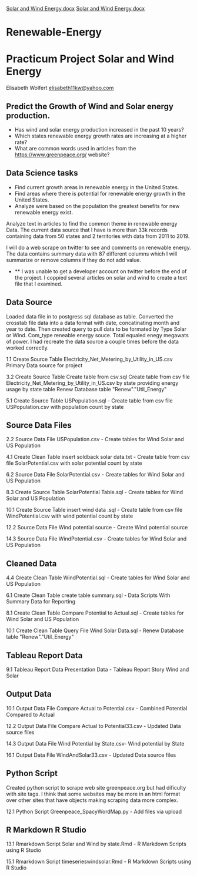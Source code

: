 [Solar and Wind Energy.docx](https://github.com/elisabeth11kw/Renewable-Energy/files/6102252/Solar.and.Wind.Energy.docx)
[Solar and Wind Energy.docx](https://github.com/elisabeth11kw/Renewable-Energy/files/6102252/Solar.and.Wind.Energy.docx)
# Renewable-Energy
# Practicum Project Solar and Wind Energy

Elisabeth Wolfert elisabeth11kw@yahoo.com

## Predict the Growth of Wind and Solar energy production.

*	Has wind and solar energy production increased in the past 10 years? 
* Which states renewable energy growth rates are increasing at a higher rate?
*	What are common words used in articles from the https://www.greenpeace.org/ website?

## Data Science tasks

*	Find current growth areas in renewable energy in the United States.
*	Find areas where there is potential for renewable energy growth in the United States.
* Analyze were based on the population the greatest benefits for new renewable energy exist.

Analyze text in articles to find the common theme in renewable energy Data.
The current data source that I have is more than 33k records containing data from 50 states and 2 territories with data from 2011 to 2019.  

I will do a web scrape on twitter to see and comments on renewable energy.  The data contains summary data with 87 different columns which I will summarize or remove columns if they do not add value.

* ** I was unable to get a developer account on twitter before the end of the project.  I coppied several articles on solar and wind to create a text file that I examined.

## Data Source

Loaded data file in to postgress sql database as table.  Converted the crosstab file data into a data format with date, concatinating month and year to date.  Then created query to pull data to be formated by Type Solar or Wind.  Com_type reneable energy souce.  Total equaled enegy megawats of power.  I had recreate the data source a couple times before the data worked correctly.

1.1	Create Source Table 	Electricity_Net_Metering_by_Utility_in_US.csv	Primary Data source for project

3.2	Create Source Table 	Create table from csv.sql	Create table from csv file Electricity_Net_Metering_by_Utility_in_US.csv by state providing energy usage by state table Renew Database table "Renew"."Util_Energy" 

5.1	Create Source Table 	USPopulation.sql	- Create table from csv file USPopulation.csv with population count by state

## Source Data Files

2.2	Source Data File	USPopulation.csv	- Create tables for Wind Solar and US Population

4.1	Create Clean Table	insert soldback solar data.txt	- Create table from csv file SolarPotential.csv with solar potential count by state

6.2	Source Data File	SolarPotential.csv	- Create tables for Wind Solar and US Population

8.3	Create Source Table 	SolarPotential Table.sql	- Create tables for Wind Solar and US Population

10.1	Create Source Table 	insert wind data .sql	- Create table from csv file WindPotential.csv with wind potential count by state

12.2	Source Data File	Wind potential source	- Create Wind potential source

14.3	Source Data File	WindPotential.csv	- Create tables for Wind Solar and US Population

## Cleaned Data

4.4	Create Clean Table	WindPotential.sql	- Create tables for Wind Solar and US Population

6.1	Create Clean Table	create table summary.sql	- Data Scripts With Summary Data for Reporting

8.1	Create Clean Table	Compare Potential to Actual.sql	- Create tables for Wind Solar and US Population

10.1	Create Clean Table	Query File Wind Solar Data.sql	- Renew Database table "Renew"."Util_Energy"


## Tableau Report Data

9.1	Tableau Report Data	Presentation Data  -	Tableau Report Story Wind and Solar

## Output Data

10.1	Output Data File	Compare Actual to Potential.csv	- Combined Potential Compared to Actual

12.2	Output Data File	Compare Actual to Potential33.csv	- Updated Data source files

14.3	Output Data File	Wind Potential by State.csv- Wind potential by State

16.1	Output Data File	WindAndSolar33.csv	- Updated Data source files

## Python Script

Created python script to scrape web site greenpeace.org but had dificulty with site tags.  I think that some websites may be more in an html format over other sites that have objects making scraping data more complex.

12.1	Python Script	Greenpeace_SpacyWordMap.py	- Add files via upload

## R Markdown R Studio
13.1	Rmarkdown Script	Solar and Wind by state.Rmd	- R Markdown Scripts using R Studio

15.1	Rmarkdown Script	timeserieswindsolar.Rmd	- R Markdown Scripts using R Studio


